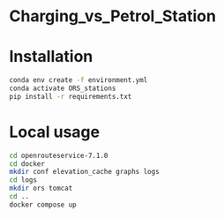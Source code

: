 # Charging_vs_Petrol_Station

# Installation

```bash
conda env create -f environment.yml 
conda activate ORS_stations
pip install -r requirements.txt
```

# Local usage 

```bash
cd openrouteservice-7.1.0
cd docker 
mkdir conf elevation_cache graphs logs
cd logs
mkdir ors tomcat 
cd ..
docker compose up
```
